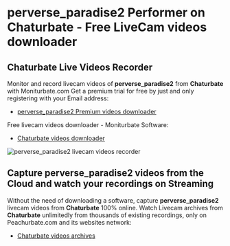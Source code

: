 # perverse_paradise2 Performer on Chaturbate - Free LiveCam videos downloader

## Chaturbate Live Videos Recorder

Monitor and record livecam videos of **perverse_paradise2** from **Chaturbate** with Moniturbate.com
Get a premium trial for free by just and only registering with your Email address:
* [perverse_paradise2 Premium videos downloader](https://moniturbate.com/request-demo-licence-key.html)

Free livecam videos downloader - Moniturbate Software:
* [Chaturbate videos downloader](https://moniturbate.com/moniturbate-download-software.html)

![perverse_paradise2 livecam videos recorder](https://peachurnet.com/templates/moniturbate-software.png)


## Capture perverse_paradise2 videos from the Cloud and watch your recordings on Streaming

Without the need of downloading a software, capture **perverse_paradise2** livecam videos from **Chaturbate** 100% online.
Watch Livecam archives from **Chaturbate** unlimitedly from thousands of existing recordings, only on Peachurbate.com and its websites network:
* [Chaturbate videos archives](https://peachurnet.com/)